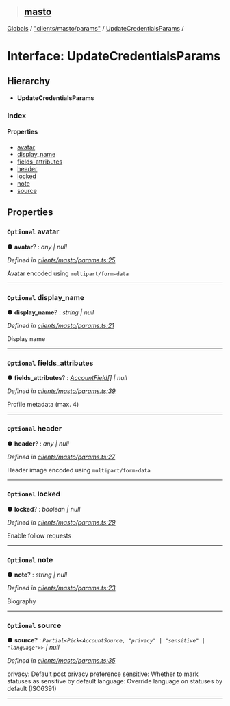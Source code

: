 > ## [masto](../README.md)

[Globals](../globals.md) / ["clients/masto/params"](../modules/_clients_masto_params_.md) / [UpdateCredentialsParams](_clients_masto_params_.updatecredentialsparams.md) /

# Interface: UpdateCredentialsParams

## Hierarchy

* **UpdateCredentialsParams**

### Index

#### Properties

* [avatar](_clients_masto_params_.updatecredentialsparams.md#optional-avatar)
* [display_name](_clients_masto_params_.updatecredentialsparams.md#optional-display_name)
* [fields_attributes](_clients_masto_params_.updatecredentialsparams.md#optional-fields_attributes)
* [header](_clients_masto_params_.updatecredentialsparams.md#optional-header)
* [locked](_clients_masto_params_.updatecredentialsparams.md#optional-locked)
* [note](_clients_masto_params_.updatecredentialsparams.md#optional-note)
* [source](_clients_masto_params_.updatecredentialsparams.md#optional-source)

## Properties

### `Optional` avatar

● **avatar**? : *any | null*

*Defined in [clients/masto/params.ts:25](https://github.com/neet/masto.js/blob/635a2aa/src/clients/masto/params.ts#L25)*

Avatar encoded using `multipart/form-data`

___

### `Optional` display_name

● **display_name**? : *string | null*

*Defined in [clients/masto/params.ts:21](https://github.com/neet/masto.js/blob/635a2aa/src/clients/masto/params.ts#L21)*

Display name

___

### `Optional` fields_attributes

● **fields_attributes**? : *[AccountField](_entities_account_.accountfield.md)[] | null*

*Defined in [clients/masto/params.ts:39](https://github.com/neet/masto.js/blob/635a2aa/src/clients/masto/params.ts#L39)*

Profile metadata (max. 4)

___

### `Optional` header

● **header**? : *any | null*

*Defined in [clients/masto/params.ts:27](https://github.com/neet/masto.js/blob/635a2aa/src/clients/masto/params.ts#L27)*

Header image encoded using `multipart/form-data`

___

### `Optional` locked

● **locked**? : *boolean | null*

*Defined in [clients/masto/params.ts:29](https://github.com/neet/masto.js/blob/635a2aa/src/clients/masto/params.ts#L29)*

Enable follow requests

___

### `Optional` note

● **note**? : *string | null*

*Defined in [clients/masto/params.ts:23](https://github.com/neet/masto.js/blob/635a2aa/src/clients/masto/params.ts#L23)*

Biography

___

### `Optional` source

● **source**? : *`Partial<Pick<AccountSource, "privacy" | "sensitive" | "language">>` | null*

*Defined in [clients/masto/params.ts:35](https://github.com/neet/masto.js/blob/635a2aa/src/clients/masto/params.ts#L35)*

privacy: Default post privacy preference
sensitive: Whether to mark statuses as sensitive by default
language: Override language on statuses by default (ISO6391)

___